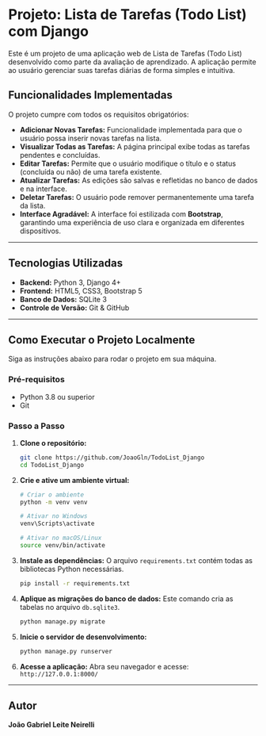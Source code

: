# Projeto: Lista de Tarefas (Todo List) com Django

Este é um projeto de uma aplicação web de Lista de Tarefas (Todo List) desenvolvido como parte da avaliação de aprendizado. A aplicação permite ao usuário gerenciar suas tarefas diárias de forma simples e intuitiva.

## Funcionalidades Implementadas

O projeto cumpre com todos os requisitos obrigatórios:

* **Adicionar Novas Tarefas:** Funcionalidade implementada para que o usuário possa inserir novas tarefas na lista.
* **Visualizar Todas as Tarefas:** A página principal exibe todas as tarefas pendentes e concluídas.
* **Editar Tarefas:** Permite que o usuário modifique o título e o status (concluída ou não) de uma tarefa existente.
* **Atualizar Tarefas:** As edições são salvas e refletidas no banco de dados e na interface.
* **Deletar Tarefas:** O usuário pode remover permanentemente uma tarefa da lista.
* **Interface Agradável:** A interface foi estilizada com **Bootstrap**, garantindo uma experiência de uso clara e organizada em diferentes dispositivos.

---

## Tecnologias Utilizadas

* **Backend:** Python 3, Django 4+
* **Frontend:** HTML5, CSS3, Bootstrap 5 
* **Banco de Dados:** SQLite 3
* **Controle de Versão:** Git & GitHub

---

## Como Executar o Projeto Localmente

Siga as instruções abaixo para rodar o projeto em sua máquina.

### Pré-requisitos

* Python 3.8 ou superior
* Git

### Passo a Passo

1.  **Clone o repositório:**
    ```bash
    git clone https://github.com/JoaoGln/TodoList_Django
    cd TodoList_Django
    ```

2.  **Crie e ative um ambiente virtual:**
    ```bash
    # Criar o ambiente
    python -m venv venv

    # Ativar no Windows
    venv\Scripts\activate

    # Ativar no macOS/Linux
    source venv/bin/activate
    ```

3.  **Instale as dependências:**
    O arquivo `requirements.txt` contém todas as bibliotecas Python necessárias.
    ```bash
    pip install -r requirements.txt
    ```

4.  **Aplique as migrações do banco de dados:**
    Este comando cria as tabelas no arquivo `db.sqlite3`.
    ```bash
    python manage.py migrate
    ```

5.  **Inicie o servidor de desenvolvimento:**
    ```bash
    python manage.py runserver
    ```

6.  **Acesse a aplicação:**
    Abra seu navegador e acesse: `http://127.0.0.1:8000/`

---

## Autor

**João Gabriel Leite Neirelli**
